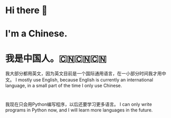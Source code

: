 # Hi there 👋
#
<!--
**zhengyo/zhengyo** is a ✨ _special_ ✨ repository because its `README.md` (this file) appears on your GitHub profile.

Here are some ideas to get you started:

- 🔭 I’m currently working on ...
- 🌱 I’m currently learning ...
- 👯 I’m looking to collaborate on ...
- 🤔 I’m looking for help with ...
- 💬 Ask me about ...
- 📫 How to reach me: ...
- 😄 Pronouns: ...
- ⚡ Fun fact: ...
-->
# I'm a Chinese. 
# 我是中国人。🇨🇳🇨🇳🇨🇳

我大部分都用英文，因为英文目前是一个国际通用语言，在一小部分时间我才用中文。
I mostly use English, because English is currently an international language, in a small part 
of the time I only use Chinese.
#
#
我现在只会用Python编写程序，以后还要学习更多语言。
I can only write programs in Python now, and I will learn more languages in the future. 
